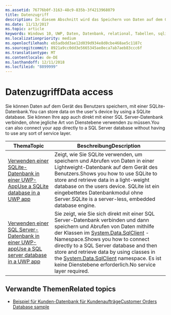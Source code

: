 ```yaml
---
ms.assetid: 76776b0f-3163-48c9-835b-3f4213968079
title: Datenzugriff
description: In diesem Abschnitt wird das Speichern von Daten auf dem Gerät in einer privaten Datenbank und die Verwendung der objektrelationalen Zuordnung in UWP-Apps (Universelle Windows-Plattform) erläutert.
ms.date: 11/13/2017
ms.topic: article
keywords: Windows 10, UWP, Daten, Datenbank, relational, Tabellen, sqlite
ms.localizationpriority: medium
ms.openlocfilehash: eb5adbdd3ae12d039d934e8d0cbe468ae5c1187c
ms.sourcegitcommit: 8921a9cc0dd3e5665345ae8eca7ab7aeb83ccc6f
ms.translationtype: MT
ms.contentlocale: de-DE
ms.lasthandoff: 12/11/2018
ms.locfileid: "8899999"
---
```

# <a name="data-access"></a><span data-ttu-id="10a9c-104">Datenzugriff</span><span class="sxs-lookup"><span data-stu-id="10a9c-104">Data access</span></span>

<span data-ttu-id="10a9c-105">Sie können Daten auf dem Gerät des Benutzers speichern, mit einer SQLite-Datenbank.</span><span class="sxs-lookup"><span data-stu-id="10a9c-105">You can store data on the user's device by using a SQLite database.</span></span> <span data-ttu-id="10a9c-106">Sie können Ihre app auch direkt mit einer SQL Server-Datenbank verbinden, ohne jegliche Art von Dienstebene verwenden zu müssen.</span><span class="sxs-lookup"><span data-stu-id="10a9c-106">You can also connect your app directly to a SQL Server database without having to use any sort of service layer.</span></span>

| <span data-ttu-id="10a9c-107">Thema</span><span class="sxs-lookup"><span data-stu-id="10a9c-107">Topic</span></span> | <span data-ttu-id="10a9c-108">Beschreibung</span><span class="sxs-lookup"><span data-stu-id="10a9c-108">Description</span></span>|
|-------|------------|
| [<span data-ttu-id="10a9c-109">Verwenden einer SQLite-Datenbank in einer UWP-App</span><span class="sxs-lookup"><span data-stu-id="10a9c-109">Use a SQLite database in a UWP app</span></span>](sqlite-databases.md) | <span data-ttu-id="10a9c-110">Zeigt, wie Sie SQLite verwenden, um speichern und Abrufen von Daten in einer Lightweight-Datenbank auf dem Gerät des Benutzers.</span><span class="sxs-lookup"><span data-stu-id="10a9c-110">Shows you how to use SQLite to store and retrieve data in a light-weight database on the users device.</span></span> <span data-ttu-id="10a9c-111">SQLite ist ein eingebettetes Datenbankmodul ohne Server.</span><span class="sxs-lookup"><span data-stu-id="10a9c-111">SQLite is a server-less, embedded database engine.</span></span> |
| [<span data-ttu-id="10a9c-112">Verwenden einer SQL Server-Datenbank in einer UWP-app</span><span class="sxs-lookup"><span data-stu-id="10a9c-112">Use a SQL server database in a UWP app</span></span>](sql-server-databases.md) | <span data-ttu-id="10a9c-113">Sie zeigt, wie Sie sich direkt mit einer SQL Server-Datenbank verbinden und dann speichern und Abrufen von Daten mithilfe der Klassen im [System.Data.SqlClient](https://msdn.microsoft.com/library/system.data.sqlclient.aspx) -Namespace.</span><span class="sxs-lookup"><span data-stu-id="10a9c-113">Shows you how to connect directly to a SQL Server database and then store and retrieve data by using classes in the [System.Data.SqlClient](https://msdn.microsoft.com/library/system.data.sqlclient.aspx) namespace.</span></span> <span data-ttu-id="10a9c-114">Es ist keine Dienstebene erforderlich.</span><span class="sxs-lookup"><span data-stu-id="10a9c-114">No service layer required.</span></span> |

## <a name="related-topics"></a><span data-ttu-id="10a9c-115">Verwandte Themen</span><span class="sxs-lookup"><span data-stu-id="10a9c-115">Related topics</span></span>

* [<span data-ttu-id="10a9c-116">Beispiel für Kunden-Datenbank für Kundenaufträge</span><span class="sxs-lookup"><span data-stu-id="10a9c-116">Customer Orders Database sample</span></span>](https://github.com/Microsoft/Windows-appsample-customers-orders-database)
